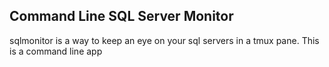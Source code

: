 Command Line SQL Server Monitor
-----------------------------
sqlmonitor is a way to keep an eye on your sql servers in a tmux pane.
This is a command line app
